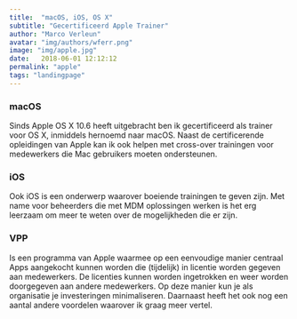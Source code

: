 ```yaml
---
title:  "macOS, iOS, OS X"
subtitle: "Gecertificeerd Apple Trainer"
author: "Marco Verleun"
avatar: "img/authors/wferr.png"
image: "img/apple.jpg"
date:   2018-06-01 12:12:12
permalink: "apple"
tags: "landingpage"
---
```


### macOS
Sinds Apple OS X 10.6 heeft uitgebracht ben ik gecertificeerd als trainer voor OS X, inmiddels hernoemd naar macOS.
Naast de certificerende opleidingen van Apple kan ik ook helpen met cross-over trainingen voor medewerkers die Mac gebruikers moeten ondersteunen.

### iOS
Ook iOS is een onderwerp waarover boeiende trainingen te geven zijn. Met name voor beheerders die met MDM oplossingen werken is het erg leerzaam om meer te weten over de mogelijkheden die er zijn.

### VPP
Is een programma van Apple waarmee op een eenvoudige manier centraal Apps aangekocht kunnen worden die (tijdelijk) in licentie worden gegeven aan medewerkers. De licenties kunnen worden ingetrokken en weer worden doorgegeven aan andere medewerkers. 
Op deze manier kun je als organisatie je investeringen minimaliseren.
Daarnaast heeft het ook nog een aantal andere voordelen waarover ik graag meer vertel.
